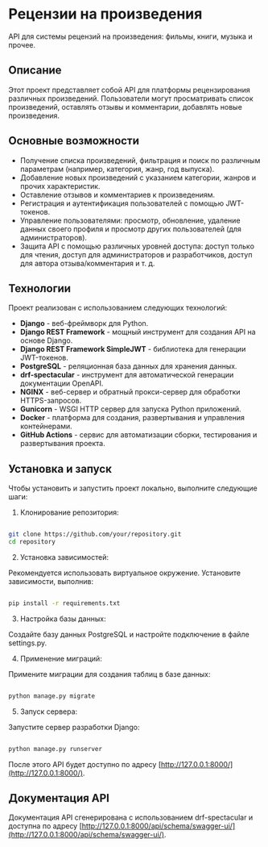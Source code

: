# Рецензии на произведения

API для системы рецензий на произведения: фильмы, книги, музыка и прочее.

## Описание

Этот проект представляет собой API для платформы рецензирования различных произведений. Пользователи могут просматривать список произведений, оставлять отзывы и комментарии, добавлять новые произведения.

## Основные возможности

- Получение списка произведений, фильтрация и поиск по различным параметрам (например, категория, жанр, год выпуска).
- Добавление новых произведений с указанием категории, жанров и прочих характеристик.
- Оставление отзывов и комментариев к произведениям.
- Регистрация и аутентификация пользователей с помощью JWT-токенов.
- Управление пользователями: просмотр, обновление, удаление данных своего профиля и просмотр других пользователей (для администраторов).
- Защита API с помощью различных уровней доступа: доступ только для чтения, доступ для администраторов и разработчиков, доступ для автора отзыва/комментария и т. д.

## Технологии

Проект реализован с использованием следующих технологий:

- **Django** - веб-фреймворк для Python.
- **Django REST Framework** - мощный инструмент для создания API на основе Django.
- **Django REST Framework SimpleJWT** - библиотека для генерации JWT-токенов.
- **PostgreSQL** - реляционная база данных для хранения данных.
- **drf-spectacular** - инструмент для автоматической генерации документации OpenAPI.
- **NGINX** - веб-сервер и обратный прокси-сервер для обработки HTTPS-запросов.
- **Gunicorn** - WSGI HTTP сервер для запуска Python приложений.
- **Docker** - платформа для создания, развертывания и управления контейнерами.
- **GitHub Actions** - сервис для автоматизации сборки, тестирования и развертывания проекта.

## Установка и запуск

Чтобы установить и запустить проект локально, выполните следующие шаги:

1. Клонирование репозитория:

``` sh

git clone https://github.com/your/repository.git
cd repository
```

2. Установка зависимостей:

Рекомендуется использовать виртуальное окружение. Установите зависимости, выполнив:

``` sh

pip install -r requirements.txt
```

3. Настройка базы данных:

Создайте базу данных PostgreSQL и настройте подключение в файле settings.py.

4. Применение миграций:

Примените миграции для создания таблиц в базе данных:

``` sh

python manage.py migrate
```

5. Запуск сервера:

Запустите сервер разработки Django:

``` sh

python manage.py runserver
```

После этого API будет доступно по адресу [http://127.0.0.1:8000/](http://127.0.0.1:8000/).

## Документация API

Документация API сгенерирована с использованием drf-spectacular и доступна по адресу [http://127.0.0.1:8000/api/schema/swagger-ui/](http://127.0.0.1:8000/api/schema/swagger-ui/).
